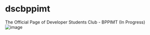 # dscbppimt
The Official Page of Developer Students Club - BPPIMT (In Progress)
![image](https://drive.google.com/uc?export=view&id=1mlkM3C2FMDcvchzSPwxL9D3EebpZrFnR)
